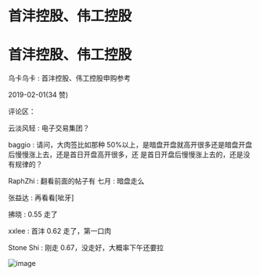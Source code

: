 # 首沣控股、伟工控股

# 首沣控股、伟工控股

乌卡乌卡 : 首沣控股、伟工控股申购参考

2019-02-01(34 赞)

评论区：

云淡风轻 : 电子交易集团？

baggio : 请问，大肉签比如那种 50%以上，是暗盘开盘就高开很多还是暗盘开盘后慢慢涨上去，还是首日开盘高开很多，还 是首日开盘后慢慢涨上去的，还是没有规律的？

RaphZhi : 翻看前面的帖子有 七月 : 暗盘走么

张益达 : 再看看[呲牙]

拂晓 : 0.55 走了

xxlee : 首沣 0.62 走了，第一口肉

Stone Shi : 刚走 0.67，没走好，大概率下午还要拉

![image](img/Image_309.png)